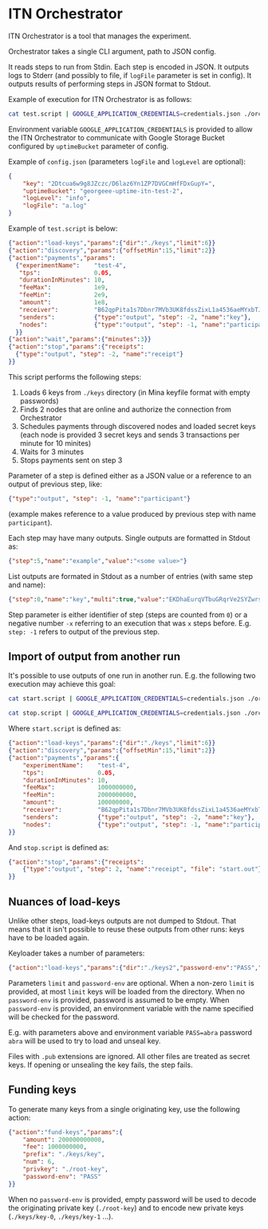 # ITN Orchestrator

ITN Orchestrator is a tool that manages the experiment.

Orchestrator takes a single CLI argument, path to JSON config.

It reads steps to run from Stdin. Each step is encoded in JSON. It outputs logs to Stderr
(and possibly to file, if `logFile` parameter is set in config). It outputs results of performing
steps in JSON format to Stdout.

Example of execution for ITN Orchestrator is as follows:

```sh
cat test.script | GOOGLE_APPLICATION_CREDENTIALS=credentials.json ./orchestrator config.json | tee test1.out
```

Environment variable `GOOGLE_APPLICATION_CREDENTIALS` is provided to allow the ITN Orchestrator
to communicate with Google Storage Bucket configured by `uptimeBucket` parameter of config.

Example of `config.json` (parameters `logFile` and `logLevel` are optional):

```json
{
    "key": "2Dtcua6w9g8JZczc/D6laz6Yn1ZP7DVGCmHfFDxGupY=",
    "uptimeBucket": "georgeee-uptime-itn-test-2",
    "logLevel": "info",
    "logFile": "a.log"
}
```


Example of `test.script` is below:

```json
{"action":"load-keys","params":{"dir":"./keys","limit":6}}
{"action":"discovery","params":{"offsetMin":15,"limit":2}}
{"action":"payments","params":
  {"experimentName":    "test-4",
   "tps":               0.05,
   "durationInMinutes": 10,
   "feeMax":            1e9,
   "feeMin":            2e9,
   "amount":            1e8,
   "receiver":          "B62qpPita1s7Dbnr7MVb3UK8fdssZixL1a4536aeMYxbTJEtRGGyS8U",
   "senders":           {"type":"output", "step": -2, "name":"key"},
   "nodes":             {"type":"output", "step": -1, "name":"participant"}
  }}
{"action":"wait","params":{"minutes":3}}
{"action":"stop","params":{"receipts":
  {"type":"output", "step": -2, "name":"receipt"}
}}
```

This script performs the following steps:

  1. Loads 6 keys from `./keys` directory (in Mina keyfile format with empty passwords)
  2. Finds 2 nodes that are online and authorize the connection from Orchestrator
  3. Schedules payments through discovered nodes and loaded secret keys (each node is provided 3 secret keys and sends 3 transactions per minute for 10 minites)
  4. Waits for 3 minutes
  5. Stops payments sent on step 3

Parameter of a step is defined either as a JSON value or a reference to an output of previous step, like:

```json
{"type":"output", "step": -1, "name":"participant"}
```

(example makes reference to a value produced by previous step with name `participant`).

Each step may have many outputs. Single outputs are formatted in Stdout as:

```json
{"step":5,"name":"example","value":"<some value>"}
```

List outputs are formated in Stdout as a number of entries (with same step and name):

```json
{"step":0,"name":"key","multi":true,"value":"EKDhaEurqVTbuGRqrVe2SYZwrsnaQewLCQQS5PitEAdXxcG6vB2i"}
```

Step parameter is either identifier of step (steps are counted from `0`) or a negative number `-x` referring to an execution that was `x` steps before. E.g. `step: -1` refers to output of the previous step.

## Import of output from another run

It's possible to use outputs of one run in another run. E.g. the following two execution may achieve this goal:


```sh
cat start.script | GOOGLE_APPLICATION_CREDENTIALS=credentials.json ./orchestrator config.json | tee start.out

cat stop.script | GOOGLE_APPLICATION_CREDENTIALS=credentials.json ./orchestrator config.json | tee stop.out
```

Where `start.script` is defined as:

```json
{"action":"load-keys","params":{"dir":"./keys","limit":6}}
{"action":"discovery","params":{"offsetMin":15,"limit":2}}
{"action":"payments","params":{
    "experimentName":    "test-4",
    "tps":               0.05,
    "durationInMinutes": 10,
    "feeMax":            1000000000,
    "feeMin":            2000000000,
    "amount":            100000000,
    "receiver":          "B62qpPita1s7Dbnr7MVb3UK8fdssZixL1a4536aeMYxbTJEtRGGyS8U",
    "senders":           {"type":"output", "step": -2, "name":"key"},
    "nodes":             {"type":"output", "step": -1, "name":"participant"}
}}
```

And `stop.script` is defined as:

```json
{"action":"stop","params":{"receipts":
    {"type":"output", "step": 2, "name":"receipt", "file": "start.out"}
}}
```

## Nuances of load-keys

Unlike other steps, load-keys outputs are not dumped to Stdout.
That means that it isn't possible to reuse these outputs from other runs: keys have to be loaded again.

Keyloader takes a number of parameters:

```json
{"action":"load-keys","params":{"dir":"./keys2","password-env":"PASS","limit":4}}
```

Parameters `limit` and `password-env` are optional. When a non-zero `limit` is provided, at most `limit`
keys will be loaded from the directory. When no `password-env` is provided, password is assumed to be empty.
When `password-env` is provided, an environment variable with the name specified will be checked for the password.

E.g. with parameters above and environment variable `PASS=abra` password `abra` will be used to try to
load and unseal key.

Files with `.pub` extensions are ignored. All other files are treated as secret keys. If opening or unsealing the key
fails, the step fails.

## Funding keys

To generate many keys from a single originating key, use the following action:

```json
{"action":"fund-keys","params":{
    "amount": 200000000000,
    "fee": 1000000000,
    "prefix": "./keys/key",
    "num": 6,
    "privkey": "./root-key",
    "password-env": "PASS"
}}
```

When no `password-env` is provided, empty password will be used to decode the originating private key (`./root-key`)
and to encode new private keys (`./keys/key-0`, `./keys/key-1` ...).
